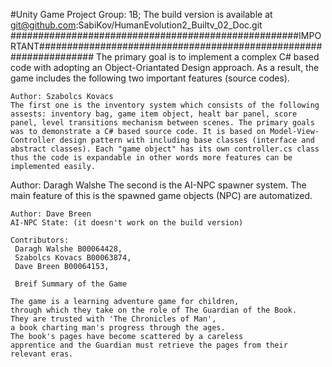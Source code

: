 #Unity Game Project
Group: 1B; The build version is available at git@github.com:SabiKov/HumanEvolution2_Builtv_02_Doc.git
####################################################IMPORTANT##################################################################
The primary goal is to implement a complex C# based code with adopting an Object-Oriantated Design approach. As a result, the game includes the following two important features (source codes).
~~~~~~~~~~~~~~~~~~~~~~~~~~~~~~~~~~~~~~~~~~~~~~~~~~~~~~~~~~~~~~~~~~~~~~~~~~~~~~~~~~~~~~~~~~~~~~~~~~~~~~~~~~~~~~~~~~~~~~~~~~~~~~~
Author: Szabolcs Kovacs
The first one is the inventory system which consists of the following assests: inventory bag, game item object, healt bar panel, score panel, level transitions mechanism between scenes. The primary goals was to demonstrate a C# based source code. It is based on Model-View-Controller design pattern with including base classes (interface and abstract classes). Each "game object" has its own controller.cs class thus the code is expandable in other words more features can be implemented easily.
~~~~~~~~~~~~~~~~~~~~~~~~~~~~~~~~~~~~~~~~~~~~~~~~~~~~~~~~~~~~~~~~~~~~~~~~~~~~~~~~~~~~~~~~~~~~~~~~~~~~~~~~~~~~~~~~~~~~~~~~~~~~~~~
Author: Daragh Walshe 
The second is the AI-NPC spawner system. The main feature of this is the spawned game objects (NPC) are automatized. 
~~~~~~~~~~~~~~~~~~~~~~~~~~~~~~~~~~~~~~~~~~~~~~~~~~~~~~~~~~~~~~~~~~~~~~~~~~~~~~~~~~~~~~~~~~~~~~~~~~~~~~~~~~~~~~~~~~~~~~~~~~~~~~~
Author: Dave Breen
AI-NPC State: (it doesn't work on the build version)

Contributors: 
 Daragh Walshe B00064428,
 Szabolcs Kovacs B00063874,
 Dave Breen B00064153,
 
 Breif Summary of the Game
 
The game is a learning adventure game for children,
through which they take on the role of The Guardian of the Book.
They are trusted with 'The Chronicles of Man',
a book charting man's progress through the ages.
The book's pages have become scattered by a careless
apprentice and the Guardian must retrieve the pages from their relevant eras.
